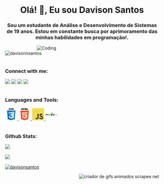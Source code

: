 <h1 align="center">Olá! 👋, Eu sou Davison Santos</h1>
<h3 align="center">Sou um estudante de Análise e Desenvolvimento de Sistemas de 19 anos. Estou em constante busca por aprimoramento das minhas habilidades em programação!.</h3>
<img align="right" alt="Coding" width="400" src="https://media.giphy.com/media/v1.Y2lkPTc5MGI3NjExZmRkY2E3ZDMzM2NjMGU2N2IxZDY0ZTBhZWQ2N2FiY2QxYjBlOWZjOSZjdD1n/SWoSkN6DxTszqIKEqv/giphy.gif">


<p align="left"> <img src="https://komarev.com/ghpvc/?username=davisonnsantos&label=Profile%20views&color=0e75b6&style=flat" alt="davisonnsantos" /> </p>

#
### Connect with me:
<p align="left">
  <a href="https://discordapp.com/users/400845929348857876" target="blank"><img src="https://img.shields.io/badge/Discord-7289DA?style=for-the-badge&logo=discord&logoColor=white" target="_blank"></a>
  <a href="https://instagram.com/davison_083" target="_blank"><img src="https://img.shields.io/badge/-Instagram-%23E4405F?style=for-the-badge&logo=instagram&logoColor=white" target="_blank"></a> 
  <a href = "mailto:davi12.son@gmail.com"><img src="https://img.shields.io/badge/-Gmail-%23333?style=for-the-badge&logo=gmail&logoColor=white" target="_blank"></a>
  <a href="https://www.linkedin.com/in/davisonsa/" target="_blank"><img src="https://img.shields.io/badge/-LinkedIn-%230077B5?style=for-the-badge&logo=linkedin&logoColor=white" target="_blank"></a>
</p>

#
### Languages and Tools: 
<p align="left"> <a href="https://www.w3schools.com/css/" target="_blank" rel="noreferrer"> <img src="https://raw.githubusercontent.com/devicons/devicon/master/icons/css3/css3-original-wordmark.svg" alt="css3" width="40" height="40"/> </a> <a href="https://www.w3.org/html/" target="_blank" rel="noreferrer"> <img src="https://raw.githubusercontent.com/devicons/devicon/master/icons/html5/html5-original-wordmark.svg" alt="html5" width="40" height="40"/> </a> <a href="https://developer.mozilla.org/en-US/docs/Web/JavaScript" target="_blank" rel="noreferrer"> <img src="https://raw.githubusercontent.com/devicons/devicon/master/icons/javascript/javascript-original.svg" alt="javascript" width="40" height="40"/> </a> <a href="https://nodejs.org" target="_blank" rel="noreferrer"> <img src="https://raw.githubusercontent.com/devicons/devicon/master/icons/nodejs/nodejs-original-wordmark.svg" alt="nodejs" width="40" height="40"/> </a> </p>

#
### Github Stats:
<div>
  <a href="https://github.com/davisonsantos">
  <p><img  height="170em" src="https://github-readme-stats.vercel.app/api/top-langs/?username=davisonsantos&layout=compact&theme=dracula"></p>
  <p><img height="170em" src="https://github-readme-stats.vercel.app/api?username=davisonsantos&hide=issues&show_icons=true&theme=dracula"></p>
  <p><img height="180em"  src="https://github-readme-streak-stats.herokuapp.com/?user=davisonsantos&theme=dracula" alt="davisonsantos" /></p>
</div>
  <a href="https://pt.scrapee.net/criar-gif-animado-htm"><img align="right" src="https://images.scrapee.net/result/20230330022340wvDcmxCMHK.gif" alt="criador de gifs animados scrapee.net" style="max-width:424px"></a>
